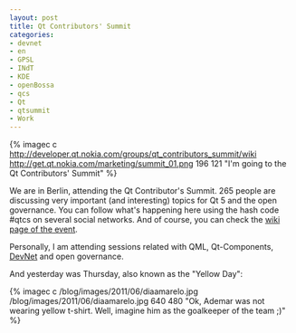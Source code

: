 ```yaml
---
layout: post
title: Qt Contributors' Summit
categories:
- devnet
- en
- GPSL
- INdT
- KDE
- openBossa
- qcs
- Qt
- qtsummit
- Work
---
```

{% imagec c http://developer.qt.nokia.com/groups/qt_contributors_summit/wiki http://get.qt.nokia.com/marketing/summit_01.png 196 121 "I'm going to the Qt Contributors' Summit" %}

We are in Berlin, attending the Qt Contributor's Summit. 265 people are discussing very important (and interesting) topics for Qt 5 and the open governance. You can follow what's happening here using the hash code #qtcs on several social networks. And of course, you can check the [wiki page of the event](http://developer.qt.nokia.com/groups/qt_contributors_summit/wiki).

Personally, I am attending sessions related with QML, Qt-Components, [DevNet](http://developer.qt.nokia.com) and open governance.

And yesterday was Thursday, also known as the "Yellow Day":

{% imagec c /blog/images/2011/06/diaamarelo.jpg /blog/images/2011/06/diaamarelo.jpg 640 480 "Ok, Ademar was not wearing yellow t-shirt. Well, imagine him as the goalkeeper of the team ;)" %}
